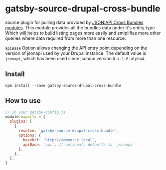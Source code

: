 # gatsby-source-drupal-cross-bundle

source plugin for pulling data provided by [JSON:API Cross Bundles modules](https://www.drupal.org/project/jsonapi_cross_bundles). This module provides all the bundles data under it's entity type Which will helps to build listing pages more easily and smiplifies more other queries where data required from more than one resource.

`apiBase` Option allows changing the API entry point depending on the version of
jsonapi used by your Drupal instance. The default value is `jsonapi`, which has been used since jsonapi version `8.x-1.0-alpha4`.

## Install

`npm install --save gatsby-source-drupal-cross-bundle`

## How to use

```javascript
// In your gatsby-config.js
module.exports = {
  plugins: [
    {
      resolve: `gatsby-source-drupal-cross-bundle`,
      options: {
        baseUrl: `http://commerce.local`,
        apiBase: `api`, // optional, defaults to `jsonapi`
      },
    },
  ],
}
```
